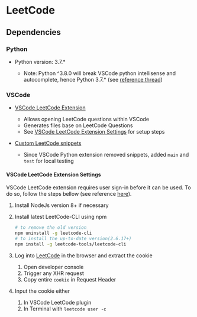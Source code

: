 # LeetCode

## Dependencies

### Python

- Python version: 3.7.\*

  - Note: Python ^3.8.0 will break VSCode python intellisense and autocomplete, hence Python 3.7.\* (see [reference thread](https://github.com/microsoft/vscode-python/issues/9321#issuecomment-570038262))

### VSCode

- [VSCode LeetCode Extension](https://marketplace.visualstudio.com/items?itemName=shengchen.vscode-leetcode)

  - Allows opening LeetCode questions within VSCode
  - Generates files base on LeetCode Questions
  - See [VSCode LeetCode Extension Settings](#vscode-leetcode-extension-settings) for setup steps

- [Custom LeetCode snippets](.vscode/LeetCode.code-snippets)

  - Since VSCode Python extension removed snippets, added `main` and `test` for local testing

#### VSCode LeetCode Extension Settings

VSCode LeetCode extension requires user sign-in before it can be used. To do so, follow the steps bellow (see reference [here](https://github.com/LeetCode-OpenSource/vscode-leetcode/issues/478#issuecomment-564757098)).

1. Install NodeJs version 8+ if necessary
2. Install latest LeetCode-CLI using npm

   ```sh
   # to remove the old version
   npm uninstall -g leetcode-cli
   # to install the up-to-date version(2.6.17+)
   npm install -g leetcode-tools/leetcode-cli
   ```

3. Log into [LeetCode](https://leetcode.com) in the browser and extract the cookie

   1. Open developer console
   2. Trigger any XHR request
   3. Copy entire `cookie` in Request Header

4. Input the cookie either
   1. In VSCode LeetCode plugin
   2. In Terminal with `leetcode user -c`
